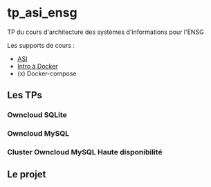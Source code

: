 # tp_asi_ensg
TP du cours d'architecture des systèmes d'informations pour l'ENSG

Les supports de cours :

- [ASI](https://tcoupin.github.io/presentations/asi-ensg)
- [Intro à Docker](https://tcoupin.github.io/presentations/docker-intro)
- (x) Docker-compose

## Les TPs

### Owncloud SQLite
### Owncloud MySQL
### Cluster Owncloud MySQL Haute disponibilité

## Le projet